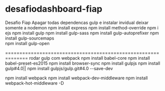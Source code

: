 # desafiodashboard-fiap
Desafio Fiap
Apagar todas dependencas gulp e instalar invidual deixar somente a nodemon
npm install express
npm install method-override
npm i ejs
npm install gulp 
npm install gulp-sass
npm install gulp-autoprefixer 
npm install gulp-sourcemaps  
npm install gulp-open 

==============================================================
rodar gulp com webpack
npm install babel-core 
npm install babel-preset-es2015
npm install browser-sync
npm install gulpjs
npm install gulp#4.0|| npm install gulpjs/gulp.git#4.0  --save-dev

npm install webpack
npm install webpack-dev-middleware
npm install webpack-hot-middleware -D